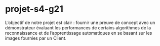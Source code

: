 # projet-s4-g21
L’objectif de notre projet est clair : fournir une preuve de concept  avec un démonstrateur 
évaluant les performances de certains algorithmes de la reconnaissance et de l’apprentissage 
automatiques en se basant sur les images fournies par un Client.
